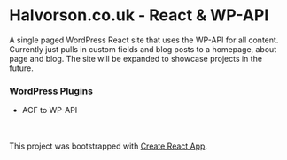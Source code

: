# Halvorson.co.uk - React & WP-API


A single paged WordPress React site that uses the WP-API for all content. Currently just pulls in custom fields and blog posts to a homepage, about page and blog. The site will be expanded to showcase projects in the future.

### WordPress Plugins

- ACF to WP-API


<br/><br/>
This project was bootstrapped with [Create React App](https://github.com/facebookincubator/create-react-app).
